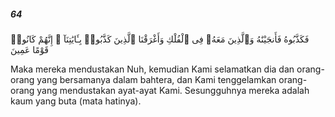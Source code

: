 ##### 64

<span class="ayah">فَكَذَّبُوهُ فَأَنجَيْنَٰهُ وَٱلَّذِينَ مَعَهُۥ فِى ٱلْفُلْكِ وَأَغْرَقْنَا ٱلَّذِينَ كَذَّبُوا۟ بِـَٔايَٰتِنَآ ۚ إِنَّهُمْ كَانُوا۟ قَوْمًا عَمِينَ</span>

<span class="ayah_translation">Maka mereka mendustakan Nuh, kemudian Kami selamatkan dia dan orang-orang yang bersamanya dalam bahtera, dan Kami tenggelamkan orang-orang yang mendustakan ayat-ayat Kami. Sesungguhnya mereka adalah kaum yang buta (mata hatinya).</span>
